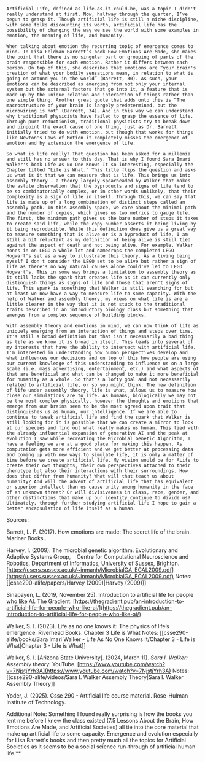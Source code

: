 	Artificial Life, defined as life-as-it-could-be, was a topic I didn't really understand at first. Now, halfway through the quarter, I’ve begun to grasp it. Though artificial life is still a niche discipline, with some folks discounting its worth, artificial life has the possibility of changing the way we see the world with some examples in emotion, the meaning of life, and humanity.

	When talking about emotion the recurring topic of emergence comes to mind. In Lisa Feldman Barrett’s book How Emotions Are Made, she makes the point that there is no singular part or grouping of parts of the brain responsible for each emotion. Rather it differs between each person. On top of this, she describes that emotions are “your brain's creation of what your bodily sensations mean, in relation to what is going on around you in the world” (Barrett, 30). As such, your emotions can be described as emerging from not only your internal system but the external factors that go into it, a feature that is made up by the unique relation and interaction of things rather than one simple thing. Another great quote that adds onto this is “The macrostructure of your brain is largely predetermined, but the microwiring is not” (Barrett, 34). And in this way we can understand why traditional physicists have failed to grasp the essence of life. Through pure reductionism, traditional physicists try to break down and pinpoint the exact cause of one thing, just as Dr. Barrett initially tried to do with emotion, but though that works for things like Newton's Laws of Motion it completely misses the emergence of emotion and by extension the emergence of life. 

	So what is life really? That question has been asked for a millenia and still has no answer to this day. That is why I found Sara Imari Walker's book Life As No One Knows It so interesting, especially the Chapter titled “Life is What.” This title flips the question and asks us what is it that we can measure that is life. This brings us into assembly theory - a theory largely spearheaded by Walker that makes the astute observation that the byproducts and signs of life tend to be so combinatorially complex, or in other words unlikely, that their complexity is a sign of life in itself. Through this, we can say that life is made up of a long combination of distinct steps called an assembly path. In this assembly space, we care about the minimal path and the number of copies, which gives us two metrics to gauge life. The first, the minimum path gives us the bare number of steps it takes to create said life, while the copy number asserts it being living by it being reproducible. While this definition does give us a great way to measure something that is alive or is a byproduct of life, I am still a bit reluctant as my definition of being alive is still tied against the aspect of death and not being alive. For example, Walker hones in on LEGO a whole lot and namedrops the completed LEGO Hogwart's set as a way to illustrate this theory. As a living being myself I don't consider the LEGO set to be alive but rather a sign of life as there's no way natural causes alone could've led to LEGO Hogwart's. This in some way brings a limitation to assembly theory as it still lacks the spark that creates life as it can currently only distinguish things as signs of life and those that aren't signs of life. This spark is something that Walker is still searching for but at least we now have a way to measure life to some capacity. With the help of Walker and assembly theory, my views on what life is are a little clearer in the way that it is not stuck to the traditional traits described in an introductory biology class but something that emerges from a complex sequence of building blocks.

	With assembly theory and emotions in mind, we can now think of life as uniquely emerging from an interaction of things and steps over time. It's still a broad definition but that isn't necessarily a bad thing as life as we know it is broad in itself. This leads into several of my interests that have the ability to intersect with artificial life. I'm interested in understanding how human perspectives develop and what influences our decisions and on top of this how people are using our current knowledge of this understanding to influence us on a large scale (i.e. mass advertising, entertainment, etc.) and what aspects of that are beneficial and what can be changed to make it more beneficial for humanity as a whole. So that's a lofty goal and not necessarily related to artificial life, or so you might think. The new definition of life under assembly theory, life is what, allows us to measure how close our simulations are to life. As humans, biologically we may not be the most complex physically, however the thoughts and emotions that emerge from our brains seem to be the most agreed upon trait that distinguishes us as human, our intelligence. If we are able to continue to tweak artificial life and find the spark that Walker is still looking for it is possible that we can create a mirror to look at our species and find out what really makes us human. This tied with the already influential expansion of generative AI and the peak at evolution I saw while recreating the Microbial Genetic Algorithm, I have a feeling we are at a good place for making this happen. As computation gets more efficient and we get better at processing data and coming up with new ways to simulate life, it is only a matter of time before we create artificial life. My vision would be for ALife to create their own thoughts, their own perspectives attached to their phenotype but also their interactions with their surroundings. How does that differ from humanity? What will that teach us about humanity? And will the advent of artificial life that has equivalent or superior intellect than us cause unity among humanity in the face of an unknown threat? Or will divisiveness in class, race, gender, and other distinctions that make up our identity continue to divide us? Ultimately, through further studying artificial life I hope to gain a better encapsulation of life itself as a human.

  
  
  

Sources:

Barrett, L. F. (2017). How emotions are made: The secret life of the brain. Mariner Books..

Harvey, I. (2009). The microbial genetic algorithm. Evolutionary and Adaptive Systems Group,    Centre for Computational Neuroscience and Robotics, Department of Informatics, University of Sussex, Brighton. [https://users.sussex.ac.uk/~inmanh/MicrobialGA_ECAL2009.pdf](https://users.sussex.ac.uk/~inmanh/MicrobialGA_ECAL2009.pdf)
Notes: [[csse290-alife/papers/Harvey (2009)|Harvey (2009)]]

Sinapayen, L. (2019, November 25). Introduction to artificial life for people who like AI. The Gradient. [https://thegradient.pub/an-introduction-to-artificial-life-for-people-who-like-ai/](https://thegradient.pub/an-introduction-to-artificial-life-for-people-who-like-ai/)

Walker, S. I. (2023). Life as no one knows it: The physics of life’s emergence. Riverhead Books.
Chapter 3 Life is What Notes: [[csse290-alife/books/Sara Imari Walker - Life As No One Knows It/Chapter 3 - Life is What|Chapter 3 - Life is What]]

Walker, S. I. [Arizona State University]. (2024, March 11). _Sara I. Walker: Assembly theory_. YouTube. [https://www.youtube.com/watch?v=7NjstjYrh3A](https://www.youtube.com/watch?v=7NjstjYrh3A)
Notes: [[csse290-alife/videos/Sara I. Walker Assembly Theory|Sara I. Walker Assembly Theory]]

Yoder, J. (2025). Csse 290 - Artificial life course material. Rose-Hulman Institute of Technology.

  

Additional Note: Something I found really surprising is how the books you lent me before I knew the class existed (7.5 Lessons About the Brain, How Emotions Are Made, and Artificial Societies) all tie into the core material that make up artificial life to some capacity. Emergence and evolution especially for Lisa Barrett's books and then pretty much all the topics for Artificial Societies as it seems to be a social science run-through of artificial human life.**